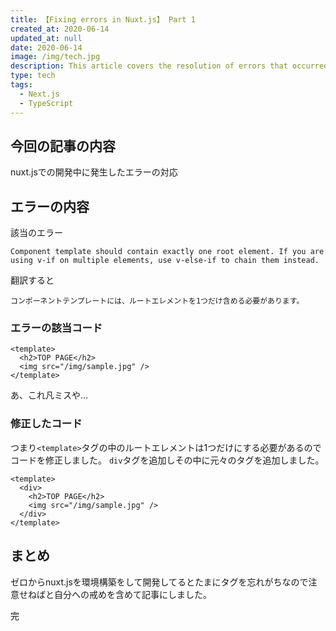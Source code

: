 ```yaml
---
title: 【Fixing errors in Nuxt.js】 Part 1
created_at: 2020-06-14
updated_at: null
date: 2020-06-14
image: /img/tech.jpg
description: This article covers the resolution of errors that occurred during Nuxt.js development.
type: tech
tags:
  - Next.js
  - TypeScript
---
```


## 今回の記事の内容
nuxt.jsでの開発中に発生したエラーの対応

## エラーの内容

該当のエラー

```
Component template should contain exactly one root element. If you are using v-if on multiple elements, use v-else-if to chain them instead.
```

翻訳すると

```
コンポーネントテンプレートには、ルートエレメントを1つだけ含める必要があります。
```

### エラーの該当コード

``` pages/index.vue
<template>
  <h2>TOP PAGE</h2>
  <img src="/img/sample.jpg" />
</template>
```

あ、これ凡ミスや…

### 修正したコード

つまり`<template>`タグの中のルートエレメントは1つだけにする必要があるのでコードを修正しました。
`div`タグを追加しその中に元々のタグを追加しました。

``` pages/index.vue
<template>
  <div>
    <h2>TOP PAGE</h2>
    <img src="/img/sample.jpg" />
  </div>
</template>
```

## まとめ
ゼロからnuxt.jsを環境構築をして開発してるとたまにタグを忘れがちなので注意せねばと自分への戒めを含めて記事にしました。

完
